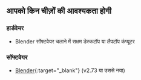 ## आपको किन चीज़ों की आवश्यकता होगी

### हार्डवेयर

+ Blender सॉफ्टवेयर चलाने में सक्षम डेस्कटॉप या लैपटॉप कंप्यूटर

### सॉफ्टवेयर

+ [Blender](https://www.blender.org/download/){:target="_blank"} (v2.73 या उससे नया)